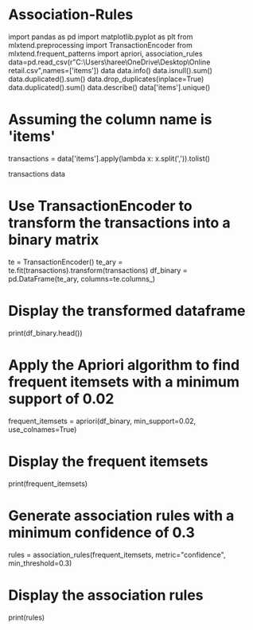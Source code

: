 # Association-Rules
import pandas as pd
import matplotlib.pyplot as plt
from mlxtend.preprocessing import TransactionEncoder
from mlxtend.frequent_patterns import apriori, association_rules
data=pd.read_csv(r"C:\Users\haree\OneDrive\Desktop\Online retail.csv",names=['items'])
data
data.info()
data.isnull().sum()
data.duplicated().sum()
data.drop_duplicates(inplace=True)
data.duplicated().sum()
data.describe()
data['items'].unique()
# Assuming the column name is 'items'
transactions = data['items'].apply(lambda x: x.split(',')).tolist()

transactions
data
# Use TransactionEncoder to transform the transactions into a binary matrix
te = TransactionEncoder()
te_ary = te.fit(transactions).transform(transactions)
df_binary = pd.DataFrame(te_ary, columns=te.columns_)

# Display the transformed dataframe
print(df_binary.head())
# Apply the Apriori algorithm to find frequent itemsets with a minimum support of 0.02
frequent_itemsets = apriori(df_binary, min_support=0.02, use_colnames=True)

# Display the frequent itemsets
print(frequent_itemsets)
# Generate association rules with a minimum confidence of 0.3
rules = association_rules(frequent_itemsets, metric="confidence", min_threshold=0.3)

# Display the association rules
print(rules)
